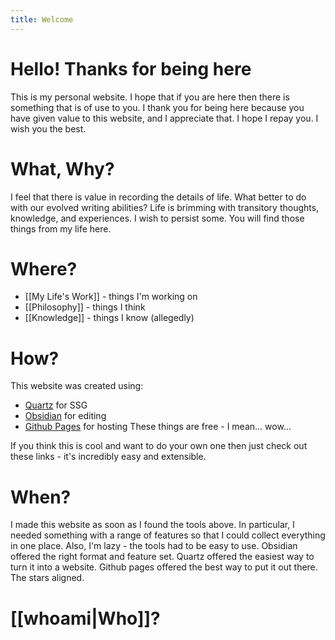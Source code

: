 ```yaml
---
title: Welcome
---
```

# Hello! Thanks for being here
This is my personal website. I hope that if you are here then there is something that is of use to you.
I thank you for being here because you have given value to this website, and I appreciate that. I hope I repay you. I wish you the best.
# What, Why?
I feel that there is value in recording the details of life. What better to do with our evolved writing abilities? Life is brimming with transitory thoughts, knowledge, and experiences. I wish to persist some. You will find those things from my life here.
# Where?
- [[My Life's Work]] - things I'm working on
- [[Philosophy]] - things I think
- [[Knowledge]] - things I know (allegedly)
# How?
This website was created using: 
- [Quartz](https://quartz.jzhao.xyz/) for SSG
- [Obsidian](https://obsidian.md/) for editing
- [Github Pages](https://pages.github.com/) for hosting
These things are free - I mean... wow...

If you think this is cool and want to do your own one then just check out these links - it's incredibly easy and extensible. 
# When?
I made this website as soon as I found the tools above. In particular, I needed something with a range of features so that I could collect everything in one place. Also, I'm lazy - the tools had to be easy to use. Obsidian offered the right format and feature set. Quartz offered the easiest way to turn it into a website. Github pages offered the best way to put it out there. The stars aligned. 
# [[whoami|Who]]?

